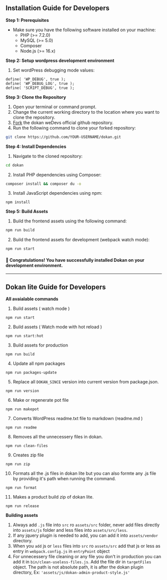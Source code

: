 ## Installation Guide for Developers

**Step 1: Prerequisites**

- Make sure you have the following software installed on your machine:
    - PHP (>= 7.2.0)
    - MySQL (>= 5.0)
    - Composer
    - Node.js (>= 16.x)


**Step 2: Setup wordpress development environment**

1. Set wordPress debugging mode values:

```
define( 'WP_DEBUG', true );
define( 'WP_DEBUG_LOG', true );
define( 'SCRIPT_DEBUG', true );
```

**Step 3: Clone the Repository**

1. Open your terminal or command prompt.
2. Change the current working directory to the location where you want to clone the repository.
3. [Fork](https://docs.github.com/en/get-started/quickstart/fork-a-repo) the dokan weDevs official github repository.
3. Run the following command to clone your forked repository:

```bash
git clone https://github.com/YOUR-USERNAME/dokan.git
```

**Step 4: Install Dependencies**

1. Navigate to the cloned repository:

```bash
cd dokan
```

2. Install PHP dependencies using Composer:

```bash
composer install && composer du -o
```

3. Install JavaScript dependencies using npm:

```
npm install
```

**Step 5: Build Assets**

1. Build the frontend assets using the following command:

```bash
npm run build
```

2. Build the frontend assets for development (webpack watch mode):

```bash
npm run start
```

#### 🎉 Congratulations! You have successfully installed Dokan on your development environment.

****

## Dokan lite Guide for Developers

**All avaialable commands**

1. Build assets ( watch mode )

```
npm run start
```

2. Build assets ( Watch mode with hot reload )

```
npm run start:hot
```

3. Build assets for production

```
npm run build
```

4. Update all npm packages

```
npm run packages-update
```

5. Replace all `DOKAN_SINCE` version into current version from package.json.
```
npm run version
```

6. Make or regenerate pot file

```
npm run makepot
```

7. Converts WordPress readme.txt file to markdown (readme.md )

```
npm run readme
```

8. Removes all the unnecessery files in dokan.

```
npm run clean-files
```

9. Creates zip file

```
npm run zip
```

10. Formats all the .js files in dokan lite but you can also formte any .js file by providing it's path when running the command.

```
npm run format
```

11. Makes a product build zip of dokan lite.

```
npm run release
```

**Building assets**

1. Always add `.js` file into `src` ro `assets/src` folder, never add files directly into `assets/js` folder and less files into `assets/src/less`.
2. If any jquery plugin is needed to add, you can add it into `assets/vendor` directory.
3. When you `add` js or `less` files into `src` ro `assets/src` add that js or less as entry in `webpack.config.js` in `entryPoint` object
4. For unnecessery file cleaning or any file you don't in production you can add it in `bin/clean-useless-files.js`. Add the file dir in `targetFiles` object. The path is not absolute path, it is after the dokan plugin directory, Ex: `'assets/js/dokan-admin-product-style.js'` 
